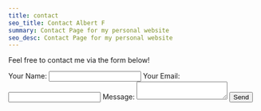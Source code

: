 ```yaml
---
title: contact
seo_title: Contact Albert F
summary: Contact Page for my personal website
seo_desc: Contact Page for my personal website
---
```


Feel free to contact me via the form below!

<div class="row">
    <form class="u-full-width" name="contact-me" method="post" data-netlify="true" data-netlify-honeypot="bot-field" data-netlify-recaptcha="true">
        <input type="hidden" name="form-name" value="contact-me" />
        <label class="u-full-width">Your Name: </label>
        <input class="u-full-width" type="text" name="name" />
        <label class="u-full-width">Your Email: </label>
        <input class="u-full-width" type="email" name="email" />
        <label class="u-full-width">Message: </label>
        <textarea class="u-full-width" name="message"></textarea>
        <button class="u-full-width button-primary" type="submit">Send</button>
    </form>
</div>
